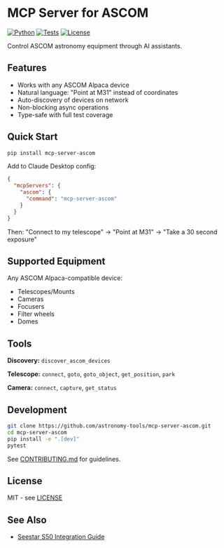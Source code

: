 # MCP Server for ASCOM

[![Python](https://img.shields.io/badge/python-3.10%2B-blue.svg)](https://www.python.org/downloads/)
[![Tests](https://github.com/astronomy-tools/mcp-server-ascom/workflows/Test/badge.svg)](https://github.com/astronomy-tools/mcp-server-ascom/actions)
[![License](https://img.shields.io/badge/license-MIT-green.svg)](LICENSE)

Control ASCOM astronomy equipment through AI assistants.

## Features

- Works with any ASCOM Alpaca device
- Natural language: "Point at M31" instead of coordinates
- Auto-discovery of devices on network
- Non-blocking async operations
- Type-safe with full test coverage

## Quick Start

```bash
pip install mcp-server-ascom
```

Add to Claude Desktop config:
```json
{
  "mcpServers": {
    "ascom": {
      "command": "mcp-server-ascom"
    }
  }
}
```

Then: "Connect to my telescope" → "Point at M31" → "Take a 30 second exposure"

## Supported Equipment

Any ASCOM Alpaca-compatible device:
- Telescopes/Mounts
- Cameras
- Focusers
- Filter wheels
- Domes

## Tools

**Discovery:** `discover_ascom_devices`

**Telescope:** `connect`, `goto`, `goto_object`, `get_position`, `park`

**Camera:** `connect`, `capture`, `get_status`

## Development

```bash
git clone https://github.com/astronomy-tools/mcp-server-ascom.git
cd mcp-server-ascom
pip install -e ".[dev]"
pytest
```

See [CONTRIBUTING.md](CONTRIBUTING.md) for guidelines.

## License

MIT - see [LICENSE](LICENSE)

## See Also

- [Seestar S50 Integration Guide](docs/seestar_integration.md)